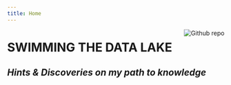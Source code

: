 ```yaml
---
title: Home
---
```


[<img src="logo.png" style="max-width:35%;min-width:40px;float:right;" alt="Github repo" />](https://github.com/verajosemanuel)

# SWIMMING THE DATA LAKE

## _Hints & Discoveries on my path to knowledge_

